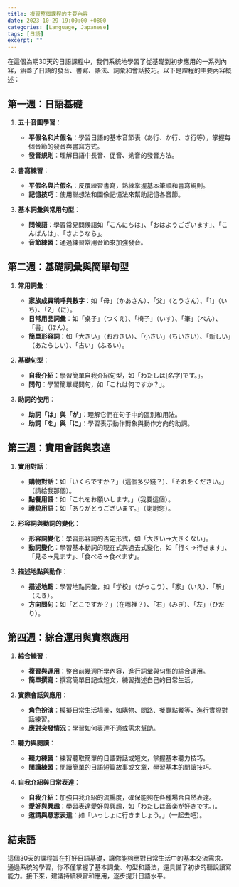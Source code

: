 ```yaml
---
title: 複習整個課程的主要內容
date: 2023-10-29 19:00:00 +0800
categories: [Language, Japanese]
tags: [日語] 
excerpt: ""
---
```


在這個為期30天的日語課程中，我們系統地學習了從基礎到初步應用的一系列內容，涵蓋了日語的發音、書寫、語法、詞彙和會話技巧。以下是課程的主要內容概述：

## **第一週：日語基礎**
1. **五十音圖學習**：
   - **平假名和片假名**：學習日語的基本音節表（あ行、か行、さ行等），掌握每個音節的發音與書寫方式。
   - **發音規則**：理解日語中長音、促音、拗音的發音方法。

2. **書寫練習**：
   - **平假名與片假名**：反覆練習書寫，熟練掌握基本筆順和書寫規則。
   - **記憶技巧**：使用聯想法和圖像記憶法來幫助記憶各音節。

3. **基本詞彙與常用句型**：
   - **問候語**：學習常見問候語如「こんにちは」、「おはようございます」、「こんばんは」、「さようなら」。
   - **音節練習**：通過練習常用音節來加強發音。

## **第二週：基礎詞彙與簡單句型**
1. **常用詞彙**：
   - **家族成員稱呼與數字**：如「母」（かあさん）、「父」（とうさん）、「1」（いち）、「2」（に）。
   - **日常用品詞彙**：如「桌子」（つくえ）、「椅子」（いす）、「筆」（ぺん）、「書」（ほん）。
   - **簡單形容詞**：如「大きい」（おおきい）、「小さい」（ちいさい）、「新しい」（あたらしい）、「古い」（ふるい）。

2. **基礎句型**：
   - **自我介紹**：學習簡單自我介紹句型，如「わたしは[名字]です。」。
   - **問句**：學習簡單疑問句，如「これは何ですか？」。

3. **助詞的使用**：
   - **助詞「は」與「が」**：理解它們在句子中的區別和用法。
   - **助詞「を」與「に」**：學習表示動作對象與動作方向的助詞。

## **第三週：實用會話與表達**
1. **實用對話**：
   - **購物對話**：如「いくらですか？」（這個多少錢？）、「それをください。」（請給我那個）。
   - **點餐用語**：如「これをお願いします。」（我要這個）。
   - **禮貌用語**：如「ありがとうございます。」（謝謝您）。

2. **形容詞與動詞的變化**：
   - **形容詞變化**：學習形容詞的否定形式，如「大きい→大きくない」。
   - **動詞變化**：學習基本動詞的現在式與過去式變化，如「行く→行きます」、「見る→見ます」、「食べる→食べます」。

3. **描述地點與動作**：
   - **描述地點**：學習地點詞彙，如「学校」（がっこう）、「家」（いえ）、「駅」（えき）。
   - **方向問句**：如「どこですか？」（在哪裡？）、「右」（みぎ）、「左」（ひだり）。

## **第四週：綜合運用與實際應用**
1. **綜合練習**：
   - **複習與運用**：整合前幾週所學內容，進行詞彙與句型的綜合運用。
   - **簡單撰寫**：撰寫簡單日記或短文，練習描述自己的日常生活。

2. **實際會話與應用**：
   - **角色扮演**：模擬日常生活場景，如購物、問路、餐廳點餐等，進行實際對話練習。
   - **應對突發情況**：學習如何表達不適或需求幫助。

3. **聽力與閱讀**：
   - **聽力練習**：練習聽取簡單的日語對話或短文，掌握基本聽力技巧。
   - **閱讀練習**：閱讀簡單的日語短篇故事或文章，學習基本的閱讀技巧。

4. **自我介紹與日常表達**：
   - **自我介紹**：加強自我介紹的流暢度，確保能夠在各種場合自然表達。
   - **愛好與興趣**：學習表達愛好與興趣，如「わたしは音楽が好きです。」。
   - **邀請與意志表達**：如「いっしょに行きましょう。」（一起去吧）。

## **結束語**
這個30天的課程旨在打好日語基礎，讓你能夠應對日常生活中的基本交流需求。通過系統的學習，你不僅掌握了基本詞彙、句型和語法，還具備了初步的聽說讀寫能力。接下來，建議持續練習和應用，逐步提升日語水平。

